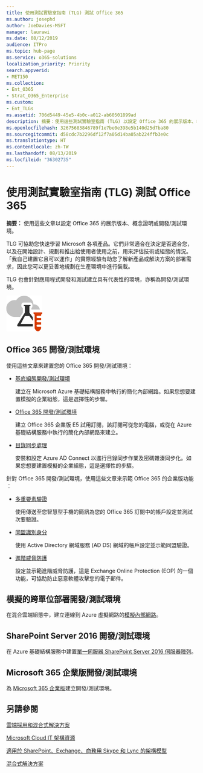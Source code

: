 ```yaml
---
title: 使用測試實驗室指南 (TLG) 測試 Office 365
ms.author: josephd
author: JoeDavies-MSFT
manager: laurawi
ms.date: 08/12/2019
audience: ITPro
ms.topic: hub-page
ms.service: o365-solutions
localization_priority: Priority
search.appverid:
- MET150
ms.collection:
- Ent_O365
- Strat_O365_Enterprise
ms.custom:
- Ent_TLGs
ms.assetid: 706d5449-45e5-4b0c-a012-ab60501899ad
description: 摘要：使用這些測試實驗室指南 (TLG) 以設定 Office 365 的展示版本、概念證明或開發/測試環境。
ms.openlocfilehash: 32675683846789f1e7be0e398e5b140d25d7ba80
ms.sourcegitcommit: d58cdc7b2296df12f7a05d14ba05ab224ffb3e0c
ms.translationtype: HT
ms.contentlocale: zh-TW
ms.lasthandoff: 08/13/2019
ms.locfileid: "36302735"
---
```

# <a name="test-office-365-with-test-lab-guides-tlgs"></a>使用測試實驗室指南 (TLG) 測試 Office 365

 **摘要：** 使用這些文章以設定 Office 365 的展示版本、概念證明或開發/測試環境。
  
TLG 可協助您快速學習 Microsoft 各項產品。它們非常適合在決定是否適合您，以及在開始設計、規劃和推出給使用者使用之前，用來評估技術或組態的情況。「我自己建置它且可以運作」的實際經驗有助您了解新產品或解決方案的部署需求，因此您可以更妥善地規劃在生產環境中進行裝載。
  
TLG 也會針對應用程式開發和測試建立具有代表性的環境，亦稱為開發/測試環境。
  
![Microsoft Cloud 中的測試實驗室指南](media/24ad0d1b-3274-40fb-972a-b8188b7268d1.png)
  
## <a name="office-365-devtest-environment"></a>Office 365 開發/測試環境

使用這些文章來建置您的 Office 365 開發/測試環境︰
  
- [基底組態開發/測試環境](base-configuration-dev-test-environment.md)
    
    建立在 Microsoft Azure 基礎結構服務中執行的簡化內部網路。如果您想要建置模擬的企業組態，這是選擇性的步驟。
    
- [Office 365 開發/測試環境](office-365-dev-test-environment.md)
    
    建立 Office 365 企業版 E5 試用訂閱，該訂閱可從您的電腦，或從在 Azure 基礎結構服務中執行的簡化內部網路來建立。
    
- [目錄同步處理](dirsync-for-your-office-365-dev-test-environment.md)
    
    安裝和設定 Azure AD Connect 以進行目錄同步作業及密碼雜湊同步化。如果您想要建置模擬的企業組態，這是選擇性的步驟。
    
針對 Office 365 開發/測試環境，使用這些文章來示範 Office 365 的企業版功能︰
  
- [多重要素驗證](multi-factor-authentication-for-your-office-365-dev-test-environment.md)
    
    使用傳送至您智慧型手機的簡訊為您的 Office 365 訂閱中的帳戶設定並測試次要驗證。
    
- [同盟識別身分](federated-identity-for-your-office-365-dev-test-environment.md)
    
    使用 Active Directory 網域服務 (AD DS) 網域的帳戶設定並示範同盟驗證。
    
- [進階威脅防護](advanced-threat-protection-for-your-office-365-dev-test-environment.md)
    
    設定並示範進階威脅防護，這是 Exchange Online Protection (EOP) 的一個功能，可協助防止惡意軟體攻擊您的電子郵件。

## <a name="simulated-cross-premises-devtest-environment"></a>模擬的跨單位部署開發/測試環境

在混合雲端組態中，建立連線到 Azure 虛擬網路的[模擬內部網路](simulated-cross-premises-virtual-network-in-azure.md)。
    
## <a name="sharepoint-server-2016-devtest-environment"></a>SharePoint Server 2016 開發/測試環境

在 Azure 基礎結構服務中建置[單一伺服器 SharePoint Server 2016 伺服器陣列](https://docs.microsoft.com/SharePoint/administration/sharepoint-server-2016-dev-test-environment-in-azure)。

## <a name="microsoft-365-enterprise-devtest-environment"></a>Microsoft 365 企業版開發/測試環境

為 [Microsoft 365 企業版](https://docs.microsoft.com/microsoft-365/enterprise/m365-enterprise-test-lab-guides)建立開發/測試環境。  
    
## <a name="see-also"></a>另請參閱

[雲端採用和混合式解決方案](cloud-adoption-and-hybrid-solutions.md)
  
[Microsoft Cloud IT 架構資源](microsoft-cloud-it-architecture-resources.md)
  
[適用於 SharePoint、Exchange、商務用 Skype 和 Lync 的架構模型](architectural-models-for-sharepoint-exchange-skype-for-business-and-lync.md)
  
[混合式解決方案](hybrid-solutions.md)
